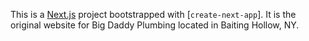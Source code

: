 This is a [Next.js](https://nextjs.org/) project bootstrapped with [`create-next-app`]. It is the original website for Big Daddy Plumbing located in Baiting Hollow, NY.
